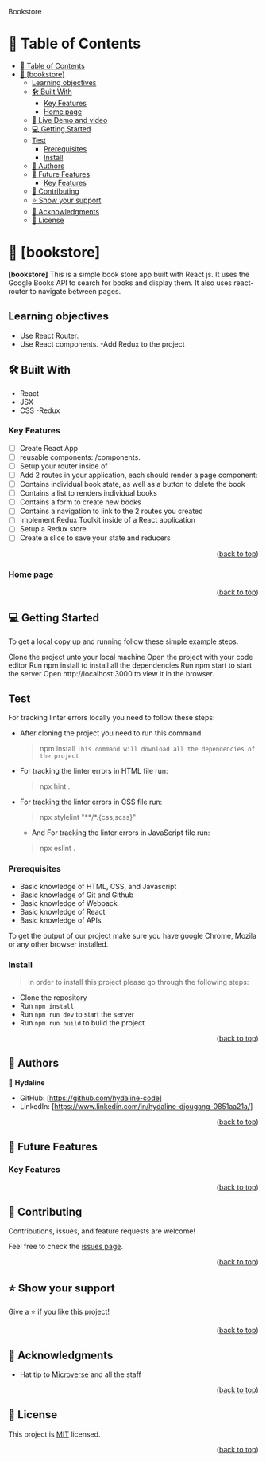  <a name="readme-top">Bookstore</a>
# 📗 Table of Contents

- [📗 Table of Contents](#-table-of-contents)
- [📖 \[bookstore\] ](#-bookstore-)
  - [Learning objectives ](#learning-objectives-)
  - [🛠 Built With ](#-built-with-)
    - [Key Features ](#key-features-)
    - [Home page](#home-page)
  - [🚀 Live Demo and video ](#-live-demo-and-video-)
  - [💻 Getting Started ](#-getting-started-)
  - [Test](#test)
    - [Prerequisites](#prerequisites)
    - [Install](#install)
  - [👥 Authors ](#-authors-)
  - [🔭 Future Features ](#-future-features-)
    - [Key Features ](#key-features--1)
  - [🤝 Contributing ](#-contributing-)
  - [⭐️ Show your support ](#️-show-your-support-)
  - [🙏 Acknowledgments ](#-acknowledgments-)
  - [📝 License ](#-license-)

<!-- PROJECT DESCRIPTION -->

# 📖 [bookstore] <a name="about-project"></a>

**[bookstore]** This is a simple book store app built with React js. It uses the Google Books API to search for books and display them. It also uses react-router to navigate between pages.
## Learning objectives <a name="objectives"></a>

- Use React Router.
- Use React components.
-Add Redux to the project

## 🛠 Built With <a name="built-with"></a>
- React
- JSX
- CSS
-Redux

  
<!-- Features -->

### Key Features <a name="key-features"></a>

-[ ] Create React App
-[ ] reusable components: /components.
-[ ] Setup your router inside of <App>
-[ ] Add 2 routes in your application, each should render a page component:
-[ ] Contains individual book state, as well as a button to delete the book
-[ ] Contains a list to renders individual books
-[ ] Contains a form to create new books
-[ ] Contains a navigation to link to the 2 routes you created
-[ ] Implement Redux Toolkit inside of a React application
-[ ] Setup a Redux store
-[ ] Create a slice to save your state and reducers
<p align="right">(<a href="#readme-top">back to top</a>)</p>

<!-- LIVE DEMO AND THE DEPLOY -->
### Home page

<p align="right">(<a href="#readme-top">back to top</a>)</p>

<!-- GETTING STARTED -->

## 💻 Getting Started <a name="getting-started"></a>

To get a local copy up and running follow these simple example steps.

Clone the project unto your local machine
Open the project with your code editor
Run npm install to install all the dependencies
Run npm start to start the server
Open http://localhost:3000 to view it in the browser.

## Test

For tracking linter errors locally you need to follow these steps:

- After cloning the project you need to run this command
  > npm install
   `This command will download all the dependencies of the project`

- For tracking the linter errors in HTML file run:
  > npx hint .

- For tracking the linter errors in CSS file run:
  > npx stylelint "**/*.{css,scss}"

  - And For tracking the linter errors in JavaScript file run:
  > npx eslint .

### Prerequisites

- Basic knowledge of HTML, CSS, and Javascript
- Basic knowledge of Git and Github
- Basic knowledge of Webpack
- Basic knowledge of React
- Basic knowledge of APIs

To get the output of our project make sure you have google Chrome, Mozila or any other browser installed.

### Install 

> In order to install this project please go through the following steps:

- Clone the repository
- Run `npm install`
- Run `npm run dev` to start the server
- Run `npm run build` to build the project

<p align="right">(<a href="#readme-top">back to top</a>)</p>

<!-- AUTHORS -->

## 👥 Authors <a name="authors"></a>

👤 **Hydaline**

- GitHub: [https://github.com/hydaline-code]
- LinkedIn: [https://www.linkedin.com/in/hydaline-djougang-0851aa21a/]


<p align="right">(<a href="#readme-top">back to top</a>)</p>

<!-- FUTURE FEATURES -->

## 🔭 Future Features <a name="future-features"></a>

### Key Features <a name="key-features"></a>

<p align="right">(<a href="#readme-top">back to top</a>)</p>

<!-- CONTRIBUTING -->

## 🤝 Contributing <a name="contributing"></a>

Contributions, issues, and feature requests are welcome!

Feel free to check the [issues page](https://github.com/hydaline-code/Bookstore/issues).

<p align="right">(<a href="#readme-top">back to top</a>)</p>

<!-- SUPPORT -->

## ⭐️ Show your support <a name="support"></a>

Give a ⭐️ if you like this project!

<p align="right">(<a href="#readme-top">back to top</a>)</p>

<!-- ACKNOWLEDGEMENTS -->

## 🙏 Acknowledgments <a name="acknowledgements"></a>

- Hat tip to [Microverse](www.microverse.org)  and all the staff


<p align="right">(<a href="#readme-top">back to top</a>)</p>

<!-- LICENSE -->

## 📝 License <a name="license"></a>

This project is [MIT](./LICENSE) licensed.

<p align="right">(<a href="#readme-top">back to top</a>)</p>